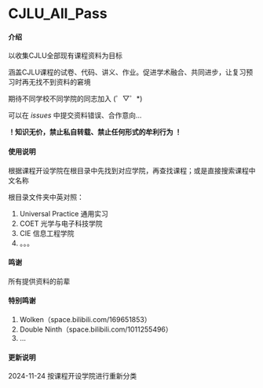 # CJLU_All_Pass

#### 介绍
以收集CJLU全部现有课程资料为目标

涵盖CJLU课程的试卷、代码、讲义、作业。促进学术融合、共同进步，让复习预习时再无找不到资料的窘境

期待不同学校不同学院的同志加入 (゜▽゜*)

可以在 _issues_ 中提交资料错误、合作意向... 

____！知识无价，禁止私自转载、禁止任何形式的牟利行为 ！____


#### 使用说明

根据课程开设学院在根目录中先找到对应学院，再查找课程；或是直接搜索课程中文名称

根目录文件夹中英对照：
1.  Universal Practice  通用实习
2.  COET                光学与电子科技学院
3.  CIE                 信息工程学院
4.  。。。

#### 鸣谢

所有提供资料的前辈

#### 特别鸣谢

1.  Wolken（space.bilibili.com/169651853）
2.  Double Ninth（space.bilibili.com/1011255496）
3.  ...

#### 更新说明
2024-11-24 按课程开设学院进行重新分类
